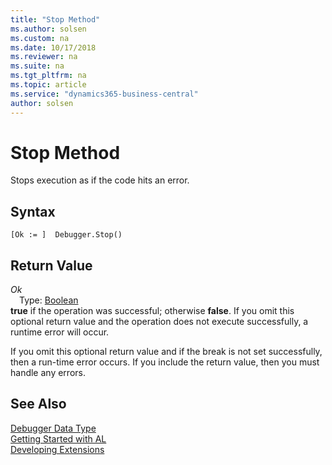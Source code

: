 ```yaml
---
title: "Stop Method"
ms.author: solsen
ms.custom: na
ms.date: 10/17/2018
ms.reviewer: na
ms.suite: na
ms.tgt_pltfrm: na
ms.topic: article
ms.service: "dynamics365-business-central"
author: solsen
---
```

[//]: # (START>DO_NOT_EDIT)
[//]: # (IMPORTANT:Do not edit any of the content between here and the END>DO_NOT_EDIT.)
[//]: # (Any modifications should be made in the .xml files in the ModernDev repo.)
# Stop Method
Stops execution as if the code hits an error.

## Syntax
```
[Ok := ]  Debugger.Stop()
```


## Return Value
*Ok*  
&emsp;Type: [Boolean](../boolean/boolean-data-type.md)  
**true** if the operation was successful; otherwise **false**.  If you omit this optional return value and the operation does not execute successfully, a runtime error will occur.    


[//]: # (IMPORTANT: END>DO_NOT_EDIT)

If you omit this optional return value and if the break is not set successfully, then a run-time error occurs. If you include the return value, then you must handle any errors.

## See Also
[Debugger Data Type](debugger-data-type.md)  
[Getting Started with AL](../../devenv-get-started.md)  
[Developing Extensions](../../devenv-dev-overview.md)